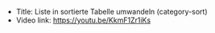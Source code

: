 - Title: Liste in sortierte Tabelle umwandeln (category-sort)
- Video link: https://youtu.be/KkmF1Zr1iKs
